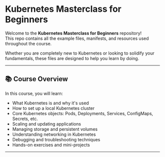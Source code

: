 # Kubernetes Masterclass for Beginners

Welcome to the **Kubernetes Masterclass for Beginners** repository!  
This repo contains all the example files, manifests, and resources used throughout the course.

Whether you are completely new to Kubernetes or looking to solidify your fundamentals, these files are designed to help you learn by doing.

---

## 📚 Course Overview

In this course, you will learn:

- What Kubernetes is and why it's used
- How to set up a local Kubernetes cluster
- Core Kubernetes objects: Pods, Deployments, Services, ConfigMaps, Secrets, etc.
- Scaling and updating applications
- Managing storage and persistent volumes
- Understanding networking in Kubernetes
- Debugging and troubleshooting techniques
- Hands-on exercises and mini-projects

---
